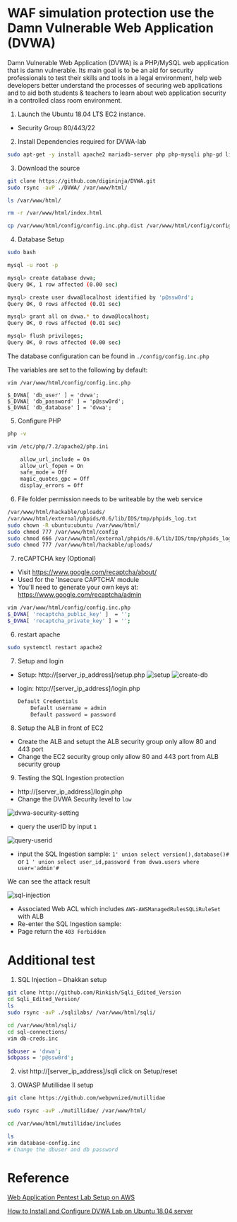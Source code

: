 # WAF simulation protection use the Damn Vulnerable Web Application (DVWA)

Damn Vulnerable Web Application (DVWA) is a PHP/MySQL web application that is damn vulnerable. Its main goal is to be an aid for security professionals to test their skills and tools in a legal environment, help web developers better understand the processes of securing web applications and to aid both students & teachers to learn about web application security in a controlled class room environment.

1. Launch the Ubuntu 18.04 LTS EC2 instance.
- Security Group 80/443/22

2. Install Dependencies required for DVWA-lab
```bash
sudo apt-get -y install apache2 mariadb-server php php-mysqli php-gd libapache2-mod-php
```

3. Download the source 
```bash
git clone https://github.com/digininja/DVWA.git
sudo rsync -avP ./DVWA/ /var/www/html/

ls /var/www/html/

rm -r /var/www/html/index.html

cp /var/www/html/config/config.inc.php.dist /var/www/html/config/config.inc.php
```

4. Database Setup
```bash
sudo bash

mysql -u root -p

mysql> create database dvwa;
Query OK, 1 row affected (0.00 sec)

mysql> create user dvwa@localhost identified by 'p@ssw0rd';
Query OK, 0 rows affected (0.01 sec)

mysql> grant all on dvwa.* to dvwa@localhost;
Query OK, 0 rows affected (0.01 sec)

mysql> flush privileges;
Query OK, 0 rows affected (0.00 sec)
```

The database configuration can be found in `./config/config.inc.php`

The variables are set to the following by default:

```
vim /var/www/html/config/config.inc.php

$_DVWA[ 'db_user' ] = 'dvwa';
$_DVWA[ 'db_password' ] = 'p@ssw0rd';
$_DVWA[ 'db_database' ] = 'dvwa';
```

5. Configure PHP
```bash
php -v

vim /etc/php/7.2/apache2/php.ini

    allow_url_include = On 
    allow_url_fopen = On 
    safe_mode = Off 
    magic_quotes_gpc = Off  
    display_errors = Off
```

6. File folder permission needs to be writeable by the web service 
```bash
/var/www/html/hackable/uploads/
/var/www/html/external/phpids/0.6/lib/IDS/tmp/phpids_log.txt
sudo chown -R ubuntu:ubuntu /var/www/html/
sudo chmod 777 /var/www/html/config
sudo chmod 666 /var/www/html/external/phpids/0.6/lib/IDS/tmp/phpids_log.txt
sudo chmod 777 /var/www/html/hackable/uploads/
```

7. reCAPTCHA key (Optional)
 - Visit https://www.google.com/recaptcha/about/
 - Used for the 'Insecure CAPTCHA' module
 - You'll need to generate your own keys at: https://www.google.com/recaptcha/admin

```bash
vim /var/www/html/config/config.inc.php
$_DVWA[ 'recaptcha_public_key' ]  = '';
$_DVWA[ 'recaptcha_private_key' ] = '';
```

6. restart apache
```bash
sudo systemctl restart apache2
```

7. Setup and login
 - Setup: http://[server_ip_address]/setup.php
 ![setup](image/setup.png)
 ![create-db](image/create-db.png)

 - login: http://[server_ip_address]/login.php

    ```bash
    Default Credentials
        Default username = admin
        Default password = password
    ```

8. Setup the ALB in front of EC2
 - Create the ALB and setupt the ALB security group only allow 80 and 443 port
 - Change the EC2 security group only allow 80 and 443 port from ALB security group

9. Testing the SQL Ingestion protection
 - http://[server_ip_address]/login.php
 - Change the DVWA Security level to `low`

![dvwa-security-setting](image/dvwa-security-setting.png)

 - query the userID by input `1`

![query-userid](image/query-userid.png)

 - input the SQL Ingestion sample: `1' union select version(),database()#` or `1 ' union select user_id,password from dvwa.users where user='admin'#`
 
  We can see the attack result

![sql-injection](image/sql-injection.png)

 - Associated Web ACL which includes `AWS-AWSManagedRulesSQLiRuleSet` with ALB
 - Re-enter the SQL Ingestion sample:
 - Page return the `403 Forbidden`

# Additional test
1. SQL Injection – Dhakkan setup
```bash
git clone http://github.com/Rinkish/Sqli_Edited_Version
cd Sqli_Edited_Version/
ls
sudo rsync -avP ./sqlilabs/ /var/www/html/sqli/

cd /var/www/html/sqli/
cd sql-connections/
vim db-creds.inc

$dbuser = 'dvwa';
$dbpass = 'p@ssw0rd';
```
2. vist http://[server_ip_address]/sqli
click on Setup/reset 

3. OWASP Mutillidae II setup
```bash
git clone https://github.com/webpwnized/mutillidae

sudo rsync -avP ./mutillidae/ /var/www/html/

cd /var/www/html/mutillidae/includes

ls
vim database-config.inc
# Change the dbuser and db password
```

# Reference
[Web Application Pentest Lab Setup on AWS](https://www.hackingarticles.in/web-application-pentest-lab-setup-on-aws/)

[How to Install and Configure DVWA Lab on Ubuntu 18.04 server](https://kifarunix.com/how-to-setup-damn-vulnerable-web-app-lab-on-ubuntu-18-04-server/)